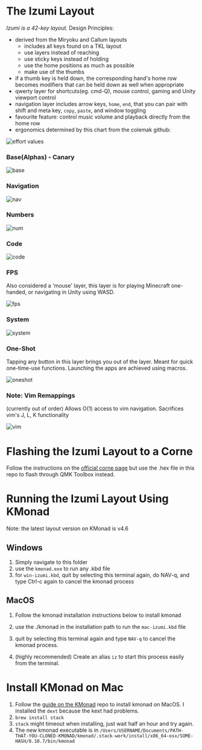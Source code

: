 # The Izumi Layout

*Izumi is a 42-key layout.* Design Principles:
- derived from the Miryoku and Callum layouts
    - includes all keys found on a TKL layout
    - use layers instead of reaching
    - use sticky keys instead of holding
    - use the home positions as much as possible
    - make use of the thumbs
- if a thumb key is held down, the corresponding hand's home row becomes modifiers that can be held down as well when appropriate
- qwerty layer for shortcuts(eg. cmd-Q), mouse control, gaming and Unity viewport control
- navigation layer includes arrow keys, `home`, `end`, that you can pair with shift and meta key, `copy`, `paste`, and window toggling
- favourite feature: control music volume and playback directly from the home row
- ergonomics determined by this chart from the colemak github:

![effort values](./imgs/effort.png)

### Base(Alphas) - Canary

![base](./imgs/base.png)

### Navigation

![nav](./imgs/nav.png)

### Numbers

![num](./imgs/num.png)

### Code

![code](./imgs/code.png)

### FPS

Also considered a 'mouse' layer, this layer is for playing Minecraft one-handed, or navigating in Unity using WASD.

![fps](./imgs/fps.png)

### System

![system](./imgs/sys.png)

### One-Shot

Tapping any button in this layer brings you out of the layer. Meant for quick one-time-use functions. Launching the apps are achieved using macros.

![oneshot](./imgs/oneshot.png)

### Note: Vim Remappings

(currently out of order)
Allows O(1) access to vim navigation. Sacrifices vim's J, L, K functionality

![vim](./imgs/vim-remap.png)

# Flashing the Izumi Layout to a Corne

Follow the instructions on the [official corne page](https://github.com/foostan/crkbd/blob/main/doc/firmware_en.md)
but use the .hex file in this repo to flash through QMK Toolbox instead.

# Running the Izumi Layout Using KMonad

Note: the latest layout version on KMonad is v4.6

## Windows
1. Simply navigate to this folder
2. use the `kmonad.exe` to run any .kbd file
3. for `win-izumi.kbd`, quit by selecting this terminal again, do NAV-q, and type Ctrl-c again to cancel the kmonad process

## MacOS
1. Follow the kmonad installation instructions below to install kmonad 
2. use the ./kmonad in the installation path to run the `mac-izumi.kbd` file
3. quit by selecting this terminal again and type `NAV-q` to cancel the kmonad process.  

4. (highly recommended) Create an alias `iz` to start this process easily from the terminal.

# Install KMonad on Mac
1. Follow the [guide on the KMonad](https://github.com/kmonad/kmonad/blob/master/doc/installation.md#installing-the-dext) repo to install kmonad on MacOS. I installed the `dext` because the kext had problems.
2. `brew install stack` 
3. `stack` might timeout when installing, just wait half an hour and try again.
4. The new kmonad executable is in `/Users/USERNAME/Documents/PATH-THAT-YOU-CLONED-KMONAD/kmonad/.stack-work/install/x86_64-osx/SOME-HASH/8.10.7/bin/kmonad`

